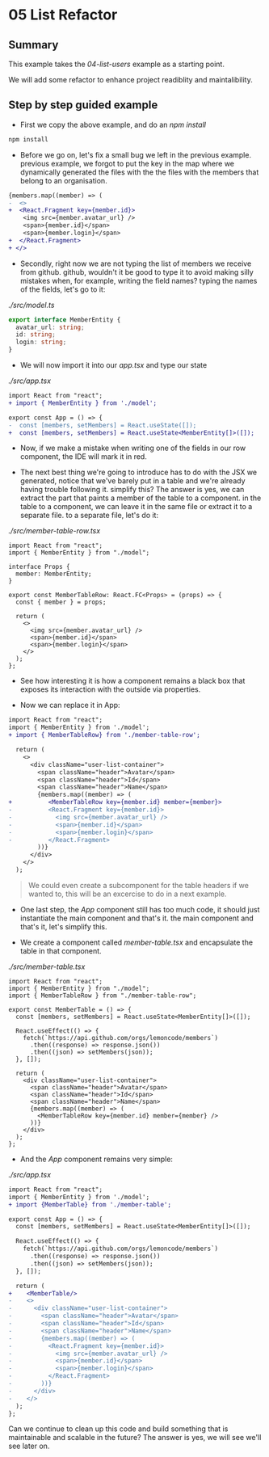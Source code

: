 # 05 List Refactor

## Summary

This example takes the _04-list-users_ example as a starting point.

We will add some refactor to enhance project readiblity and maintalibility.

## Step by step guided example

- First we copy the above example, and do an _npm install_

```bash
npm install
```

- Before we go on, let's fix a small bug we left in the previous example.
  previous example, we forgot to put the key in the map where we dynamically generated the files with the
  the files with the members that belong to an organisation.

```diff
{members.map((member) => (
-  <>
+  <React.Fragment key={member.id}>
    <img src={member.avatar_url} />
    <span>{member.id}</span>
    <span>{member.login}</span>
+  </React.Fragment>
+ </>
```

- Secondly, right now we are not typing the list of members we receive from github.
  github, wouldn't it be good to type it to avoid making silly mistakes when, for example, writing the field names?
  typing the names of the fields, let's go to it:

_./src/model.ts_

```typescript
export interface MemberEntity {
  avatar_url: string;
  id: string;
  login: string;
}
```

- We will now import it into our _app.tsx_ and type our state

_./src/app.tsx_

```diff
import React from "react";
+ import { MemberEntity } from './model';

export const App = () => {
-  const [members, setMembers] = React.useState([]);
+  const [members, setMembers] = React.useState<MemberEntity[]>([]);
```

- Now, if we make a mistake when writing one of the fields in our
  row component, the IDE will mark it in red.

- The next best thing we're going to introduce has to do with the JSX we generated,
  notice that we've barely put in a table and we're already having trouble following it.
  simplify this? The answer is yes, we can extract the part that paints a member of the table to a component.
  in the table to a component, we can leave it in the same file or extract it to a separate file.
  to a separate file, let's do it:

_./src/member-table-row.tsx_

```tsx
import React from "react";
import { MemberEntity } from "./model";

interface Props {
  member: MemberEntity;
}

export const MemberTableRow: React.FC<Props> = (props) => {
  const { member } = props;

  return (
    <>
      <img src={member.avatar_url} />
      <span>{member.id}</span>
      <span>{member.login}</span>
    </>
  );
};
```

- See how interesting it is how a component remains a black box that exposes its interaction with the outside via properties.

- Now we can replace it in App:

```diff
import React from "react";
import { MemberEntity } from './model';
+ import { MemberTableRow} from './member-table-row';
```

```diff
  return (
    <>
      <div className="user-list-container">
        <span className="header">Avatar</span>
        <span className="header">Id</span>
        <span className="header">Name</span>
        {members.map((member) => (
+          <MemberTableRow key={member.id} member={member}>
-          <React.Fragment key={member.id}>
-            <img src={member.avatar_url} />
-            <span>{member.id}</span>
-            <span>{member.login}</span>
-          </React.Fragment>
        ))}
      </div>
    </>
  );
```

> We could even create a subcomponent for the table headers if we wanted to,
> this will be an excercise to do in a next example.

- One last step, the _App_ component still has too much code, it should just instantiate the main component and that's it.
  the main component and that's it, let's simplify this.

- We create a component called _member-table.tsx_ and encapsulate the table in that component.

_./src/member-table.tsx_

```tsx
import React from "react";
import { MemberEntity } from "./model";
import { MemberTableRow } from "./member-table-row";

export const MemberTable = () => {
  const [members, setMembers] = React.useState<MemberEntity[]>([]);

  React.useEffect(() => {
    fetch(`https://api.github.com/orgs/lemoncode/members`)
      .then((response) => response.json())
      .then((json) => setMembers(json));
  }, []);

  return (
    <div className="user-list-container">
      <span className="header">Avatar</span>
      <span className="header">Id</span>
      <span className="header">Name</span>
      {members.map((member) => (
        <MemberTableRow key={member.id} member={member} />
      ))}
    </div>
  );
};
```

- And the _App_ component remains very simple:

_./src/app.tsx_

```diff
import React from "react";
import { MemberEntity } from './model';
+ import {MemberTable} from './member-table';

export const App = () => {
  const [members, setMembers] = React.useState<MemberEntity[]>([]);

  React.useEffect(() => {
    fetch(`https://api.github.com/orgs/lemoncode/members`)
      .then((response) => response.json())
      .then((json) => setMembers(json));
  }, []);

  return (
+    <MemberTable/>
-    <>
-      <div className="user-list-container">
-        <span className="header">Avatar</span>
-        <span className="header">Id</span>
-        <span className="header">Name</span>
-        {members.map((member) => (
-          <React.Fragment key={member.id}>
-            <img src={member.avatar_url} />
-            <span>{member.id}</span>
-            <span>{member.login}</span>
-          </React.Fragment>
-        ))}
-      </div>
-    </>
  );
};
```

Can we continue to clean up this code and build something that is maintainable and scalable in the future? The answer is yes, we will see
we'll see later on.
